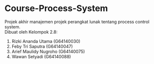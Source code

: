 # Course-Process-System
Projek akhir manajemen projek perangkat lunak tentang process control system. <br>
Dibuat oleh Kelompok 2.8:
<ol>
<li>Rizki Ananda Utama    (G64140030)</li>
<li>Feby Tri Saputra      (G64140047)</li>
<li>Arief Maulidy Nugroho (G64140075)</li>
<li>Wawan Setyadi         (G64140088)</li>
</ol>
